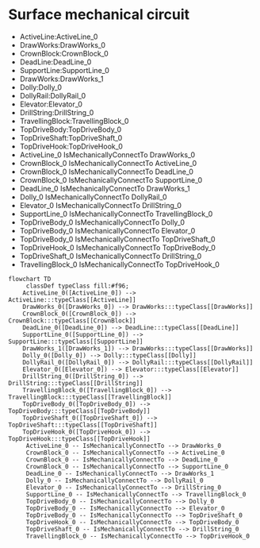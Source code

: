 # Surface mechanical circuit
- ActiveLine:ActiveLine_0
- DrawWorks:DrawWorks_0
- CrownBlock:CrownBlock_0
- DeadLine:DeadLine_0
- SupportLine:SupportLine_0
- DrawWorks:DrawWorks_1
- Dolly:Dolly_0
- DollyRail:DollyRail_0
- Elevator:Elevator_0
- DrillString:DrillString_0
- TravellingBlock:TravellingBlock_0
- TopDriveBody:TopDriveBody_0
- TopDriveShaft:TopDriveShaft_0
- TopDriveHook:TopDriveHook_0
- ActiveLine_0 IsMechanicallyConnectTo DrawWorks_0
- CrownBlock_0 IsMechanicallyConnectTo ActiveLine_0
- CrownBlock_0 IsMechanicallyConnectTo DeadLine_0
- CrownBlock_0 IsMechanicallyConnectTo SupportLine_0
- DeadLine_0 IsMechanicallyConnectTo DrawWorks_1
- Dolly_0 IsMechanicallyConnectTo DollyRail_0
- Elevator_0 IsMechanicallyConnectTo DrillString_0
- SupportLine_0 IsMechanicallyConnectTo TravellingBlock_0
- TopDriveBody_0 IsMechanicallyConnectTo Dolly_0
- TopDriveBody_0 IsMechanicallyConnectTo Elevator_0
- TopDriveBody_0 IsMechanicallyConnectTo TopDriveShaft_0
- TopDriveHook_0 IsMechanicallyConnectTo TopDriveBody_0
- TopDriveShaft_0 IsMechanicallyConnectTo DrillString_0
- TravellingBlock_0 IsMechanicallyConnectTo TopDriveHook_0
```mermaid
flowchart TD
	 classDef typeClass fill:#f96;
	ActiveLine_0([ActiveLine_0]) --> ActiveLine:::typeClass[[ActiveLine]]
	DrawWorks_0([DrawWorks_0]) --> DrawWorks:::typeClass[[DrawWorks]]
	CrownBlock_0([CrownBlock_0]) --> CrownBlock:::typeClass[[CrownBlock]]
	DeadLine_0([DeadLine_0]) --> DeadLine:::typeClass[[DeadLine]]
	SupportLine_0([SupportLine_0]) --> SupportLine:::typeClass[[SupportLine]]
	DrawWorks_1([DrawWorks_1]) --> DrawWorks:::typeClass[[DrawWorks]]
	Dolly_0([Dolly_0]) --> Dolly:::typeClass[[Dolly]]
	DollyRail_0([DollyRail_0]) --> DollyRail:::typeClass[[DollyRail]]
	Elevator_0([Elevator_0]) --> Elevator:::typeClass[[Elevator]]
	DrillString_0([DrillString_0]) --> DrillString:::typeClass[[DrillString]]
	TravellingBlock_0([TravellingBlock_0]) --> TravellingBlock:::typeClass[[TravellingBlock]]
	TopDriveBody_0([TopDriveBody_0]) --> TopDriveBody:::typeClass[[TopDriveBody]]
	TopDriveShaft_0([TopDriveShaft_0]) --> TopDriveShaft:::typeClass[[TopDriveShaft]]
	TopDriveHook_0([TopDriveHook_0]) --> TopDriveHook:::typeClass[[TopDriveHook]]
	 ActiveLine_0 -- IsMechanicallyConnectTo --> DrawWorks_0 
	 CrownBlock_0 -- IsMechanicallyConnectTo --> ActiveLine_0 
	 CrownBlock_0 -- IsMechanicallyConnectTo --> DeadLine_0 
	 CrownBlock_0 -- IsMechanicallyConnectTo --> SupportLine_0 
	 DeadLine_0 -- IsMechanicallyConnectTo --> DrawWorks_1 
	 Dolly_0 -- IsMechanicallyConnectTo --> DollyRail_0 
	 Elevator_0 -- IsMechanicallyConnectTo --> DrillString_0 
	 SupportLine_0 -- IsMechanicallyConnectTo --> TravellingBlock_0 
	 TopDriveBody_0 -- IsMechanicallyConnectTo --> Dolly_0 
	 TopDriveBody_0 -- IsMechanicallyConnectTo --> Elevator_0 
	 TopDriveBody_0 -- IsMechanicallyConnectTo --> TopDriveShaft_0 
	 TopDriveHook_0 -- IsMechanicallyConnectTo --> TopDriveBody_0 
	 TopDriveShaft_0 -- IsMechanicallyConnectTo --> DrillString_0 
	 TravellingBlock_0 -- IsMechanicallyConnectTo --> TopDriveHook_0 
```
